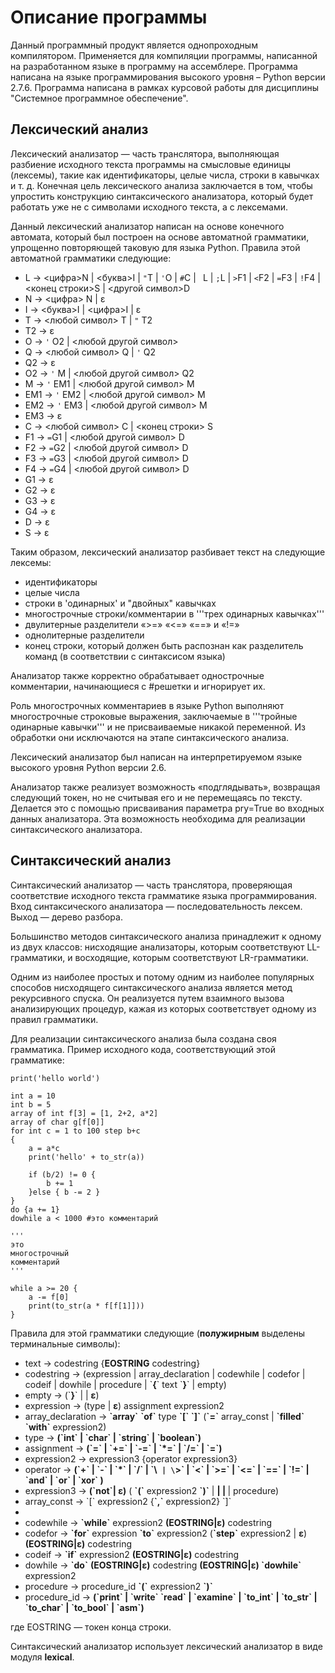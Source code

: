 # Описание программы
Данный программный продукт является однопроходным компилятором. Применяется для компиляции программы, написанной на разработанном языке в программу на ассемблере. Программа написана на языке программирования высокого уровня – Python версии 2.7.6. Программа написана в рамках курсовой работы для дисциплины "Системное программное обеспечение".

## Лексический анализ
Лексический анализатор — часть транслятора, выполняющая разбиение исходного текста программы на смысловые единицы (лексемы), такие как идентификаторы, целые числа, строки в кавычках и т. д. Конечная цель лексического анализа заключается в том, чтобы упростить конструкцию синтаксического анализатора, который будет работать уже не с символами исходного текста, а с лексемами.

Данный лексический анализатор написан на основе конечного автомата, который был построен на основе автоматной грамматики, упрощенно повторяющей таковую для языка Python. Правила этой автоматной грамматики следующие:


* L → <цифра>N | <буква>I | `"`T | `'`O | `#`C | ` `L | `;`L | `>`F1 | `<`F2 | `=`F3 | `!`F4 | <конец строки>S | <другой символ>D
* N → <цифра> N | ε
* I → <буква>I | <цифра>I | ε
* T → <любой символ> T | `"` T2
* T2 → ε
* O → `'` O2 | <любой другой символ> 
* Q → <любой символ> Q | `'` Q2
* Q2 → ε
* O2 → `'` M | <любой другой символ> Q2
* M → `'` EM1 | <любой другой символ> M
* EM1 → `'` EM2 | <любой другой символ> M
* EM2 → `'` EM3 | <любой другой символ> M
* EM3 → ε
* C → <любой символ> C | <конец строки> S
* F1 → `=`G1 | <любой другой символ> D
* F2 → `=`G2 | <любой другой символ> D
* F3 → `=`G3 | <любой другой символ> D
* F4 → `=`G4 | <любой другой символ> D
* G1 → ε
* G2 → ε
* G3 → ε
* G4 → ε
* D → ε
* S → ε

Таким образом, лексический анализатор разбивает текст на следующие лексемы:

* идентификаторы
* целые числа
* строки в 'одинарных' и "двойных" кавычках
* многострочные строки/комментарии в '''трех одинарных кавычках'''
* двулитерные разделители «>=» «<=» «==» и «!=»
* однолитерные разделители
* конец строки, который должен быть распознан как разделитель команд (в соответствии с синтаксисом языка)

Анализатор также корректно обрабатывает однострочные комментарии, начинающиеся с #решетки и игнорирует их.

Роль многострочных комментариев в языке Python выполняют многострочные строковые выражения, заключаемые в '''тройные одинарные кавычки''' и не присваиваемые никакой переменной. Из обработки они исключаются на этапе синтаксического анализа.

Лексический анализатор был написан на интерпретируемом языке высокого уровня Python версии 2.6.

Анализатор также реализует возможность «подглядывать», возвращая следующий токен, но не считывая его и не перемещаясь по тексту. Делается это с помощью присваивания параметра pry=True во входных данных анализатора. Эта возможность необходима для реализации синтаксического анализатора.

## Cинтаксический анализ


Синтаксический анализатор — часть транслятора, проверяющая соответствие исходного текста грамматике языка программирования. Вход синтаксического анализатора — последовательность лексем. Выход — дерево разбора.

Большинство методов синтаксического анализа принадлежит к одному из двух классов: нисходящие анализаторы, которым соответствуют LL-грамматики, и восходящие, которым соответствуют LR-грамматики.

Одним из наиболее простых и потому одним из наиболее популярных способов нисходящего синтаксического анализа является метод рекурсивного спуска. Он реализуется путем взаимного вызова анализирующих процедур, кажая из которых соответствует одному из правил грамматики.


Для реализации синтаксического анализа была создана своя грамматика. Пример исходного кода, соответствующий этой грамматике:

    print('hello world')
    
    int a = 10
    int b = 5
    array of int f[3] = [1, 2+2, a*2]
    array of char g[f[0]]
    for int c = 1 to 100 step b+c
    {
        a = a*c
        print('hello' + to_str(a))
        
        if (b/2) != 0 {
            b += 1
        }else { b -= 2 }
    }
    do {a += 1}
    dowhile a < 1000 #это комментарий
    
    '''
    это
    многострочный
    комментарий
    '''
    
    while a >= 20 {
        a -= f[0]
        print(to_str(a * f[f[1]]))
    }

Правила для этой грамматики следующие (**полужирным** выделены терминальные символы):

* text -> codestring {**EOSTRING** codestring}
* codestring -> (expression | array_declaration | codewhile | codefor | codeif | dowhile | procedure | \`**{**\` text \`**}**\` | empty)
* empty -> (\`**}**\` | **<string>** | **ε**)
* expression -> (type | **ε**) **<ID>** assignment expression2
* array_declaration -> **\`array\`** **\`of\`** type **<ID> \`[\` <int> \`]\`** (**\`=\`** array_const | **\`filled\` \`with\`** expression2)
* type -> **(\`int\` | \`char\` | \`string\` | \`boolean\`)**
* assignment -> **(\`=\` | \`+=\` | \`-=\` | \`*=\` | \`/=\` | \`\=\`)**
* expression2 -> expression3 {operator expression3}
* operator -> **(\`+\` | \`-\` | \`*\` | \`/\` | \`\\` | \`>\` | \`<\` | \`>=\` | \`<=\` | \`==\` | \`!=\` | \`and\` | \`or\` | \`xor\` )**
* expression3 -> **(\`not\`| ε)** ( **\`(\`** expression2 **\`)\`** | **<string> | <int> | <ID>** | procedure)
* array_const -> \`[\` expression2 {**\`,\`** expression2} \`]\`
* 
* codewhile -> **\`while\`** expression2 **(EOSTRING|ε)** codestring
* codefor -> **\`for\`** expression **\`to\`** expression2 (**\`step\`** expression2 | **ε**) **(EOSTRING|ε)** codestring
* codeif -> **\`if\`** expression2 **(EOSTRING|ε)** codestring
* dowhile -> **\`do\`** **(EOSTRING|ε)** codestring **(EOSTRING|ε) \`dowhile\`** expression2
* procedure -> procedure_id **\`(\`** expression2 **\`)\`**
* procedure_id -> **(\`print\` | \`write\` \`read\` | \`examine\` | \`to_int\` | \`to_str\` | \`to_char\` | \`to_bool\` | \`asm\`)**

где EOSTRING — токен конца строки.

Синтаксический анализатор использует лексический анализатор в виде модуля **lexical**.